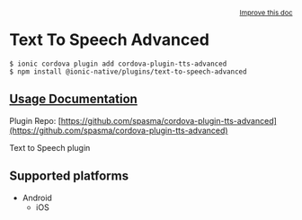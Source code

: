 <a style="float:right;font-size:12px;" href="http://github.com/danielsogl/awesome-cordova-plugins/edit/master/src/@awesome-cordova-plugins/plugins/text-to-speech-advanced/index.ts#L25">
  Improve this doc
</a>

# Text To Speech Advanced

```
$ ionic cordova plugin add cordova-plugin-tts-advanced
$ npm install @ionic-native/plugins/text-to-speech-advanced
```

## [Usage Documentation](https://ionicframework.com/docs/native/text-to-speech-advanced/)

Plugin Repo: [https://github.com/spasma/cordova-plugin-tts-advanced](https://github.com/spasma/cordova-plugin-tts-advanced)

Text to Speech plugin

## Supported platforms

- Android
  - iOS
